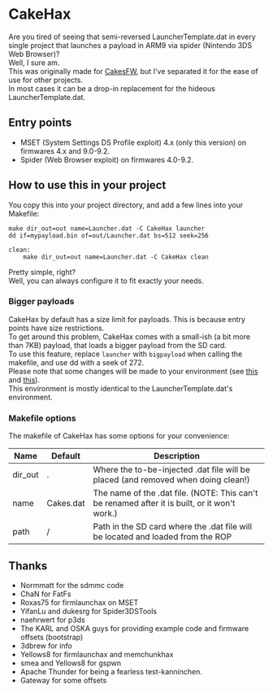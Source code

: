 CakeHax
=======

Are you tired of seeing that semi-reversed LauncherTemplate.dat in every single project that launches a payload in ARM9 via spider (Nintendo 3DS Web Browser)?  
Well, I sure am.  
This was originally made for [CakesFW](https://github.com/mid-kid/CakesForeveryWan), but I've separated it for the ease of use for other projects.  
In most cases it can be a drop-in replacement for the hideous LauncherTemplate.dat.  

Entry points
------------

* MSET (System Settings DS Profile exploit) 4.x (only this version) on firmwares 4.x and 9.0-9.2.
* Spider (Web Browser exploit) on firmwares 4.0-9.2.

How to use this in your project
-------------------------------

You copy this into your project directory, and add a few lines into your Makefile:  
```
make dir_out=out name=Launcher.dat -C CakeHax launcher
dd if=mypayload.bin of=out/Launcher.dat bs=512 seek=256

clean:
    make dir_out=out name=Launcher.dat -C CakeHax clean
```

Pretty simple, right?  
Well, you can always configure it to fit exactly your needs.  

### Bigger payloads

CakeHax by default has a size limit for payloads. This is because entry points have size restrictions.  
To get around this problem, CakeHax comes with a small-ish (a bit more than 7KB) payload, that loads a bigger payload from the SD card.  
To use this feature, replace `launcher` with `bigpayload` when calling the makefile, and use dd with a seek of 272.  
Please note that some changes will be made to your environment (see [this](https://github.com/mid-kid/CakeHax/blob/master/source/payload/start.s#L8) and [this](https://github.com/mid-kid/CakeHax/blob/master/source/payload/main.c#L35)).  
This environment is mostly identical to the LauncherTemplate.dat's environment.

### Makefile options

The makefile of CakeHax has some options for your convenience:  

Name    |Default  |Description
--------|---------|-----------
dir\_out|.        |Where the to-be-injected .dat file will be placed (and removed when doing clean!)
name    |Cakes.dat|The name of the .dat file. (NOTE: This can't be renamed after it is built, or it won't work.)
path    |/        |Path in the SD card where the .dat file will be located and loaded from the ROP

Thanks
------

* Normmatt for the sdmmc code
* ChaN for FatFs
* Roxas75 for firmlaunchax on MSET
* YifanLu and dukesrg for Spider3DSTools
* naehrwert for p3ds
* The KARL and OSKA guys for providing example code and firmware offsets (bootstrap)
* 3dbrew for info
* Yellows8 for firmlaunchax and memchunkhax
* smea and Yellows8 for gspwn
* Apache Thunder for being a fearless test-kanninchen.
* Gateway for some offsets
